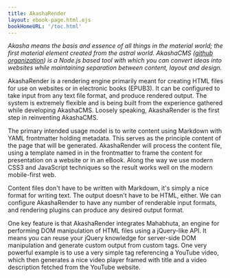 ```yaml
---
title: AkashaRender
layout: ebook-page.html.ejs
bookHomeURL: '/toc.html'
---
```


_Akasha means the basis and essence of all things in the material world; the first material element created from the astral world. AkashaCMS ([github organization](https://github.com/akashacms)) is a Node.js based tool with which you can convert ideas into websites while maintaining separation between content, layout and design._

AkashaRender is a rendering engine primarily meant for creating HTML files for use on websites or in electronic books (EPUB3).  It can be configured to take input from any text file format, and produce rendered output.  The system is extremely flexible and is being built from the experience gathered while developing AkashaCMS.  Loosely speaking, AkashaRender is the first step in reinventing AkashaCMS.

The primary intended usage model is to write content using Markdown with YAML frontmatter holding metadata.  This serves as the principle content of the page that will be generated.  AkashaRender will process the content file, using a template named in in the frontmatter to frame the content for presentation on a website or in an eBook.  Along the way we use modern CSS3 and JavaScript techniques so the result works well on the modern mobile-first web.

Content files don't have to be written with Markdown, it's simply a nice format for writing text.  The output doesn't have to be HTML, either.  We can configure AkashaRender to have any number of renderable input formats, and rendering plugins can produce any desired output format.

One key feature is that AkashaRender integrates Mahabhuta, an engine for performing DOM manipulation of HTML files using a jQuery-like API.  It means you can reuse your jQuery knowledge for server-side DOM manipulation and generate custom output from custom tags.  One very powerful example is to use a very simple tag referencing a YouTube video, which then generates a nice video player framed with title and a video description fetched from the YouTube website.
